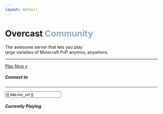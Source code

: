 ```yaml
---
layout: default
---
```


<div class="jumbotron-fluid info">
    <div class="container">
        <h1 class="heading">Overcast <span style="color:#99AAB5">Community</span></h1>
        <p class="lead">The awesome server that lets you play <br />large varieties of Minecraft PvP anytime, anywhere.</p>
        <hr class="my-4" />
        <a class="btn btn-primary btn-play" href="/play">Play Now »</a>
    </div>
</div>
<div class="container">
    <div class="row">
        <div class="col-sm-3">
            <div class="sidebar">
                <div class="card">
                    <div class="card-body">
                        <h5 class="card-title heading">Connect to</h5>
                        <hr />
                        <input class="input" onclick="this.select();" readonly="" type="text" value="{{ site.mc_url }}">
                    </div>
                </div>
            </div>
        </div>
        <div class="col-sm-9">
            <div class="status">
                <div class="card">
                    <h5 class="card-header heading">Currently Playing</h5>
                    <div class="card-body">
                        <h5 class="card-title">
                            <span id="mapName"></span> <span id="playerCount"></span>
                            <span id="fallback"></span>
                        </h5>
                    </div>
                </div>
            </div>
        </div>
    </div>
</div>
